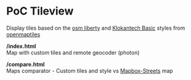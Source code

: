# PoC Tileview

Display tiles based on the [osm liberty](https://openmaptiles.org/styles/#osm-liberty) 
and  [Klokantech Basic](https://openmaptiles.org/styles/#klokantech-basic) styles 
from [openmaptiles](https://openmaptiles.org/)

**/index.html**  
Map with custom tiles and remote geocoder (photon)

**/compare.html**  
Maps comparator - Custom tiles and style vs [Mapbox-Streets](https://www.mapbox.com/maps/streets/) map